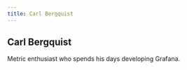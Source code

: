 ```yaml
---
title: Carl Bergquist
---
```


## Carl Bergquist

Metric enthusiast who spends his days developing Grafana.
